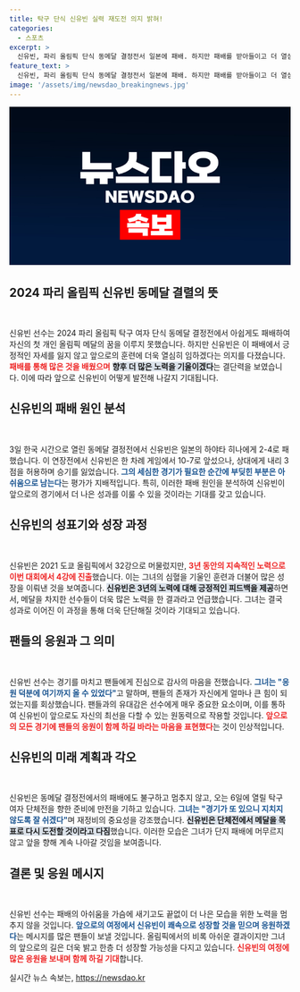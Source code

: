 ```yaml
---
title: 탁구 단식 신유빈 실력 재도전 의지 밝혀!
categories:
  - 스포츠
excerpt: >
  신유빈, 파리 올림픽 단식 동메달 결정전서 일본에 패배. 하지만 패배를 받아들이고 더 열심히 훈련하겠다며 다시 도전할 것이라고 강조! 팬들에게 감사 인사를 전하며 여자 단체전에서도 메달을 목표로 한다.
feature_text: >
  신유빈, 파리 올림픽 단식 동메달 결정전서 일본에 패배. 하지만 패배를 받아들이고 더 열심히 훈련하겠다며 다시 도전할 것이라고 강조! 팬들에게 감사 인사를 전하며 여자 단체전에서도 메달을 목표로 한다.
image: '/assets/img/newsdao_breakingnews.jpg'
---
```


<p><img src="/assets/img/newsdao_breakingnews.jpg" alt="implanttips 속보" /></p>

<h2 data-ke-size="size26">2024 파리 올림픽 신유빈 동메달 결렬의 뜻</h2>

<p data-ke-size="size16">&nbsp;</p>

<p>신유빈 선수는 2024 파리 올림픽 탁구 여자 단식 동메달 결정전에서 아쉽게도 패배하여 자신의 첫 개인 올림픽 메달의 꿈을 이루지 못했습니다. 하지만 신유빈은 이 패배에서 긍정적인 자세를 잃지 않고 앞으로의 훈련에 더욱 열심히 임하겠다는 의지를 다졌습니다. <b><span style="color: #ee2323;">패배를 통해 많은 것을 배웠으며</span></b> <b><span style="background-color: #21538527;">향후 더 많은 노력을 기울이겠다</span></b>는 결단력을 보였습니다. 이에 따라 앞으로 신유빈이 어떻게 발전해 나갈지 기대됩니다.</p>

<h2 data-ke-size="size26">신유빈의 패배 원인 분석</h2>

<p data-ke-size="size16">&nbsp;</p>

<p>3일 한국 시간으로 열린 동메달 결정전에서 신유빈은 일본의 하야타 히나에게 2-4로 패했습니다. 이 연장전에서 신유빈은 한 차례 게임에서 10-7로 앞섰으나, 상대에게 내리 3점을 허용하며 승기를 잃었습니다. <b><span style="color: #1a5490;">그의 세심한 경기가 필요한 순간에 부딪힌 부분은 아쉬움으로 남는다</span></b>는 평가가 지배적입니다. 특히, 이러한 패배 원인을 분석하여 신유빈이 앞으로의 경기에서 더 나은 성과를 이룰 수 있을 것이라는 기대를 갖고 있습니다.</p>

<h2 data-ke-size="size26">신유빈의 성표기와 성장 과정</h2>

<p data-ke-size="size16">&nbsp;</p>

<p>신유빈은 2021 도쿄 올림픽에서 32강으로 머물렀지만, <b><span style="color: #ee2323;">3년 동안의 지속적인 노력으로 이번 대회에서 4강에 진출</span></b>했습니다. 이는 그녀의 심혈을 기울인 훈련과 더불어 많은 성장을 이뤄낸 것을 보여줍니다. <b><span style="background-color: #21538527;">신유빈은 3년의 노력에 대해 긍정적인 피드백을 제공</span></b>하면서, 메달을 차지한 선수들이 더욱 많은 노력을 한 결과라고 언급했습니다. 그녀는 결국 성과로 이어진 이 과정을 통해 더욱 단단해질 것이라 기대되고 있습니다.</p>

<h2 data-ke-size="size26">팬들의 응원과 그 의미</h2>

<p data-ke-size="size16">&nbsp;</p>

<p>신유빈 선수는 경기를 마치고 팬들에게 진심으로 감사의 마음을 전했습니다. <b><span style="color: #1a5490;">그녀는 "응원 덕분에 여기까지 올 수 있었다"</span></b>고 말하며, 팬들의 존재가 자신에게 얼마나 큰 힘이 되었는지를 회상했습니다. 팬들과의 유대감은 선수에게 매우 중요한 요소이며, 이를 통하여 신유빈이 앞으로도 자신의 최선을 다할 수 있는 원동력으로 작용할 것입니다. <b><span style="color: #ee2323;">앞으로의 모든 경기에 팬들의 응원이 함께 하길 바라는 마음을 표현했다</span></b>는 것이 인상적입니다.</p>

<h2 data-ke-size="size26">신유빈의 미래 계획과 각오</h2>

<p data-ke-size="size16">&nbsp;</p>

<p>신유빈은 동메달 결정전에서의 패배에도 불구하고 멈추지 않고, 오는 6일에 열릴 탁구 여자 단체전을 향한 준비에 만전을 기하고 있습니다. <b><span style="color: #1a5490;">그녀는 "경기가 또 있으니 지치지 않도록 잘 쉬겠다"</span></b>며 재정비의 중요성을 강조했습니다. <b><span style="background-color: #21538527;">신유빈은 단체전에서 메달을 목표로 다시 도전할 것이라고 다짐</span></b>했습니다. 이러한 모습은 그녀가 단지 패배에 머무르지 않고 앞을 향해 계속 나아갈 것임을 보여줍니다.</p>

<h2 data-ke-size="size26">결론 및 응원 메시지</h2>

<p data-ke-size="size16">&nbsp;</p>

<p>신유빈 선수는 패배의 아쉬움을 가슴에 새기고도 끝없이 더 나은 모습을 위한 노력을 멈추지 않을 것입니다. <b><span style="color: #1a5490;">앞으로의 여정에서 신유빈이 쾌속으로 성장할 것을 믿으며 응원하겠다</span></b>는 메시지를 많은 팬들이 보낼 것입니다. 올림픽에서의 비록 아쉬운 결과이지만 그녀의 앞으로의 길은 더욱 밝고 한층 더 성장할 가능성을 다지고 있습니다. <b><span style="color: #ee2323;">신유빈의 여정에 많은 응원을 보내며 함께 하길 기대</span></b>합니다.</p>

<p data-ke-size="size16"></p>
실시간 뉴스 속보는, <a href="https://newsdao.kr" rel="dofollow">https://newsdao.kr</a>


